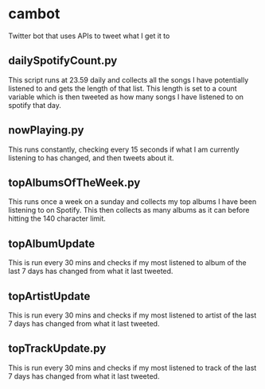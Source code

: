 # cambot
Twitter bot that uses APIs to tweet what I get it to

## dailySpotifyCount.py 

This script runs at 23.59 daily and collects all the songs I have potentially listened to and gets the length of that list. This length is set to a count variable which is then tweeted as how many songs I have listened to on spotify that day.

## nowPlaying.py 

This runs constantly, checking every 15 seconds if what I am currently listening to has changed, and then tweets about it.

## topAlbumsOfTheWeek.py

This runs once a week on a sunday and collects my top albums I have been listening to on Spotify. This then collects as many albums as it can before hitting the 140 character limit.

## topAlbumUpdate

This is run every 30 mins and checks if my most listened to album of the last 7 days has changed from what it last tweeted.

## topArtistUpdate

This is run every 30 mins and checks if my most listened to artist of the last 7 days has changed from what it last tweeted.

## topTrackUpdate.py

This is run every 30 mins and checks if my most listened to track of the last 7 days has changed from what it last tweeted.
